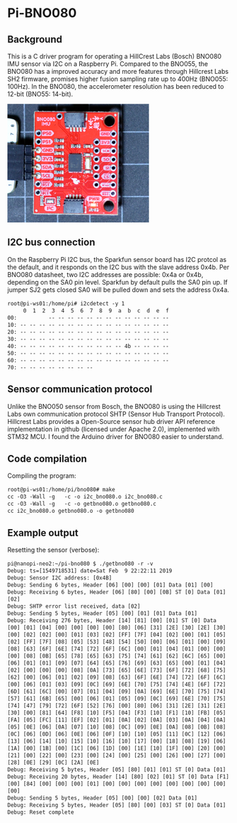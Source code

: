 # Pi-BNO080

## Background

This is a C driver program for operating a HillCrest Labs (Bosch) BNO080 IMU sensor via I2C on a Raspberry Pi. Compared to the BNO055, the BNO080 has a improved accuracy and more features through Hillcrest Labs SH2 firmware, promises higher fusion sampling rate up to 400Hz (BNO055: 100Hz). In the BNO080, the accelerometer resolution has been reduced to 12-bit (BNO55: 14-bit).

<img src="sparkfun-bno080.png" height="267px" width="320px">

## I2C bus connection

On the Raspberry Pi I2C bus, the Sparkfun sensor board has I2C protcol as the default, and it responds  on the I2C bus with the slave address 0x4b. Per BNO080 datasheet, two I2C addresses are possible: 0x4a or 0x4b, depending on the SA0 pin level. Sparkfun by default pulls the SA0 pin up. If jumper SJ2 gets closed SA0 will be pulled down and sets the address 0x4a.

```
root@pi-ws01:/home/pi# i2cdetect -y 1
     0  1  2  3  4  5  6  7  8  9  a  b  c  d  e  f
00:          -- -- -- -- -- -- -- -- -- -- -- -- --
10: -- -- -- -- -- -- -- -- -- -- -- -- -- -- -- --
20: -- -- -- -- -- -- -- -- -- -- -- -- -- -- -- --
30: -- -- -- -- -- -- -- -- -- -- -- -- -- -- -- --
40: -- -- -- -- -- -- -- -- -- -- -- 4b -- -- -- --
50: -- -- -- -- -- -- -- -- -- -- -- -- -- -- -- --
60: -- -- -- -- -- -- -- -- -- -- -- -- -- -- -- --
70: -- -- -- -- -- -- -- --
```

## Sensor communication protocol

Unlike the BNO050 sensor from Bosch, the BNO080 is using the Hillcrest Labs own communication protocol SHTP (Sensor Hub Transport Protocol). Hillcrest Labs provides a Open-Source sensor hub driver API reference implementation in github (licensed under Apache 2.0), implemented with STM32 MCU. I found the Arduino driver for BNO080 easier to understand.

## Code compilation

Compiling the program:
````
root@pi-ws01:/home/pi/bno080# make
cc -O3 -Wall -g   -c -o i2c_bno080.o i2c_bno080.c
cc -O3 -Wall -g   -c -o getbno080.o getbno080.c
cc i2c_bno080.o getbno080.o -o getbno080
````

## Example output

Resetting the sensor (verbose):
```
pi@nanopi-neo2:~/pi-bno080 $ ./getbno080 -r -v
Debug: ts=[1549718531] date=Sat Feb  9 22:22:11 2019
Debug: Sensor I2C address: [0x4B]
Debug: Sending 6 bytes, Header [06] [00] [00] [01] Data [01] [00]
Debug: Receiving 6 bytes, Header [06] [80] [00] [0B] ST [0] Data [01] [02]
Debug: SHTP error list received, data [02]
Debug: Sending 5 bytes, Header [05] [00] [01] [01] Data [01]
Debug: Receiving 276 bytes, Header [14] [81] [00] [01] ST [0] Data [00] [01] [04] [00] [00] [00] [00] [80] [06] [31] [2E] [30] [2E] [30] [00] [02] [02] [00] [01] [03] [02] [FF] [7F] [04] [02] [00] [01] [05] [02] [FF] [7F] [08] [05] [53] [48] [54] [50] [00] [06] [01] [00] [09] [08] [63] [6F] [6E] [74] [72] [6F] [6C] [00] [01] [04] [01] [00] [00] [00] [08] [0B] [65] [78] [65] [63] [75] [74] [61] [62] [6C] [65] [00] [06] [01] [01] [09] [07] [64] [65] [76] [69] [63] [65] [00] [01] [04] [02] [00] [00] [00] [08] [0A] [73] [65] [6E] [73] [6F] [72] [68] [75] [62] [00] [06] [01] [02] [09] [08] [63] [6F] [6E] [74] [72] [6F] [6C] [00] [06] [01] [03] [09] [0C] [69] [6E] [70] [75] [74] [4E] [6F] [72] [6D] [61] [6C] [00] [07] [01] [04] [09] [0A] [69] [6E] [70] [75] [74] [57] [61] [6B] [65] [00] [06] [01] [05] [09] [0C] [69] [6E] [70] [75] [74] [47] [79] [72] [6F] [52] [76] [00] [80] [06] [31] [2E] [31] [2E] [30] [00] [81] [64] [F8] [10] [F5] [04] [F3] [10] [F1] [10] [FB] [05] [FA] [05] [FC] [11] [EF] [02] [01] [0A] [02] [0A] [03] [0A] [04] [0A] [05] [0E] [06] [0A] [07] [10] [08] [0C] [09] [0E] [0A] [08] [0B] [08] [0C] [06] [0D] [06] [0E] [06] [0F] [10] [10] [05] [11] [0C] [12] [06] [13] [06] [14] [10] [15] [10] [16] [10] [17] [00] [18] [08] [19] [06] [1A] [00] [1B] [00] [1C] [06] [1D] [00] [1E] [10] [1F] [00] [20] [00] [21] [00] [22] [00] [23] [00] [24] [00] [25] [00] [26] [00] [27] [00] [28] [0E] [29] [0C] [2A] [0E]
Debug: Receiving 5 bytes, Header [05] [80] [01] [01] ST [0] Data [01]
Debug: Receiving 20 bytes, Header [14] [80] [02] [01] ST [0] Data [F1] [00] [84] [00] [00] [00] [01] [00] [00] [00] [00] [00] [00] [00] [00] [00]
Debug: Sending 5 bytes, Header [05] [00] [00] [02] Data [01]
Debug: Receiving 5 bytes, Header [05] [80] [00] [03] ST [0] Data [01]
Debug: Reset complete
```
